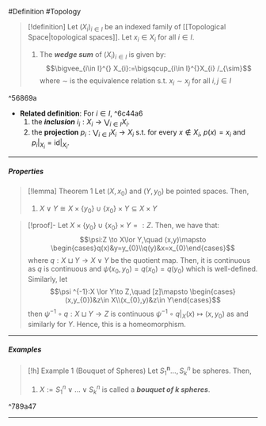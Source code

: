 #Definition #Topology 

> [!definition]
> Let $(X_{i})_{i\in I}$ be an indexed family of [[Topological Space|topological spaces]]. Let $x_{i}\in X_{i}$ for all $i\in I$. 
> 1. The ***wedge sum*** of $(X_{i})_{i\in I}$ is given by: $$\bigvee_{i\in I}^{} X_{i}:=\bigsqcup_{i\in I}^{}X_{i} /_{\sim}$$where $\sim$ is the equivalence relation s.t. $x_{i}\sim x_{j}$ for all $i,j\in I$

^56869a

- **Related definition**: For $i\in I$,  ^6c44a6
	1. the ***inclusion*** $i_{i}:X_{i}\to \bigvee_{i\in I}X_{i}$.
	2. the **projection** $p_{i}:\bigvee_{i\in I}X_{i}\to X_{i}$ s.t. for every $x\notin X_{i}$, $p(x)=x_{i}$ and $p_{i}|_{X_{i}}=\text{id}|_{X_{i}}$. 
---
##### Properties
> [!lemma] Theorem 1
> Let $(X,x_{0})$ and $(Y,y_{0})$ be pointed spaces. Then, 
> 1. $X\lor Y\cong X\times \{ y_{0} \}\cup \{ x_{0} \}\times Y\subseteq X\times Y$

> [!proof]-
> Let $X\times \{ y_{0} \}\cup \{ x_{0} \}\times Y=:Z$. Then, we have that: $$\psi:Z \to X\lor Y,\quad (x,y)\mapsto \begin{cases}q(x)&y=y_{0}\\q(y)&x=x_{0}\end{cases}$$where $q:X \sqcup Y \to X \lor Y$ be the quotient map. Then, it is continuous as $q$ is continuous and $\psi(x_{0},y_{0})=q(x_{0})=q(y_{0})$ which is well-defined. Similarly, let $$\psi ^{-1}:X \lor Y\to Z,\quad [z]\mapsto \begin{cases}(x,y_{0})&z\in X\\(x_{0},y)&z\in Y\end{cases}$$then $\psi ^{-1} \circ q:X\sqcup Y\to Z$ is continuous $\psi ^{-1}\circ q|_{X}(x)\mapsto(x,y_{0})$ as and similarly for $Y$. Hence, this is a homeomorphism.

---
##### Examples
> [!h] Example 1 (Bouquet of Spheres)
> Let $S_{1}^\mathbf{n}\dots,S^n_{k}$ be spheres. Then, 
> 1. $X:=S_{1}^n\vee \dots \lor S^n_{k}$ is called a ***bouquet of $k$ spheres***.

^789a47

---
